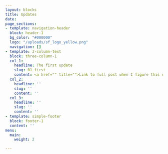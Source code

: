 ```yaml
---
layout: blocks
title: Updates
date: 
page_sections:
- template: navigation-header
  block: header-1
  bg_color: "#000000"
  logo: "/uploads/sf_logo_yellow.png"
  navigation: []
- template: 3-column-text
  block: three-column-1
  col_1:
    headline: The first update
    slug: 01_first
    content: <a href="" title="">Link to full post when I figure this out.</a>
  col_2:
    headline: ''
    slug: ''
    content: ''
  col_3:
    headline: ''
    slug: ''
    content: ''
- template: simple-footer
  block: footer-1
  content: ''
menu:
  main:
    weight: 2

---
```


